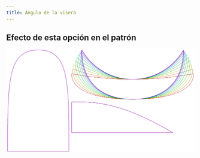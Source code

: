 ```yaml
---
title: Ángulo de la visera
---
```



## Efecto de esta opción en el patrón
![Esta imagen muestra el efecto de esta opción superponiendo varias variantes que tienen un valor diferente para esta opción](holmes_brimangle_sample.svg "Efecto de esta opción en el patrón")